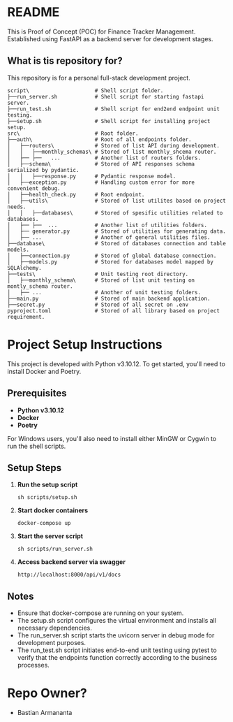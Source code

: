 # README #
This is Proof of Concept (POC) for Finance Tracker Management. Established using FastAPI as a backend server for development stages.

##  What is tis repository for? ##
This repository is for a personal full-stack development project.

```
script\                     # Shell script folder.
├──run_server.sh            # Shell script for starting fastapi server.
├──run_test.sh              # Shell script for end2end endpoint unit testing.
├──setup.sh                 # Shell script for installing project setup.
src\                        # Root folder.
├──auth\                    # Root of all endpoints folder.
│   ├──routers\             # Stored of list API during development.
│   │   ├──monthly_schemas\ # Stored of list monthly_shcema router.
│   ├── ├──   ...           # Another list of routers folders.
│   ├──schema\              # Stored of API responses schema serialized by pydantic.
│   │   ├──response.py      # Pydantic response model.
│   ├──exception.py         # Handling custom error for more convenient debug.
│   ├──health_check.py      # Root endpoint.
│   ├──utils\               # Stored of list utilites based on project needs.
│   │   ├──databases\       # Stored of spesific utilities related to databases.
│   ├── ├──  ...            # Another list of utilities folders.
│   ├── generator.py        # Stored of utilities for generating data.
│   ├── ...                 # Another of general utilities files.
├──database\                # Stored of databases connection and table models.
│   ├──connection.py        # Stored of global database connection.
│   ├──models.py            # Stored for databases model mapped by SQLAlchemy.
├──tests\                   # Unit testing root directory.
│   ├──monthly_schema\      # Stored of list unit testing on montly_schema router.
│   ├── ...                 # Another of unit testing folders.
├──main.py                  # Stored of main backend application.
├──secret.py                # Stored of all secret on .env
pyproject.toml              # Stored of all library based on project requirement.
```
# Project Setup Instructions

This project is developed with Python v3.10.12. To get started, you'll need to install Docker and Poetry.

## Prerequisites

- **Python v3.10.12**
- **Docker**
- **Poetry**

For Windows users, you'll also need to install either MinGW or Cygwin to run the shell scripts.

## Setup Steps

1. **Run the setup script**
    ```
    sh scripts/setup.sh
    ```

2. **Start docker containers**
    ```
    docker-compose up
    ```

3. **Start the server script**
    ```
    sh scripts/run_server.sh
    ```

4. **Access backend server via swagger**
    ```
    http://localhost:8000/api/v1/docs
    ```

## Notes
- Ensure that docker-compose are running on your system.
- The setup.sh script configures the virtual environment and installs all necessary dependencies.
- The run_server.sh script starts the uvicorn server in debug mode for development purposes.
- The run_test.sh script initiates end-to-end unit testing using pytest to verify that the endpoints function correctly according to the business processes.

# Repo Owner? #
* Bastian Armananta
